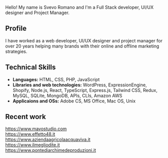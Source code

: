 Hello! My name is Svevo Romano and I'm a Full Stack developer, UI/UX designer and Project Manager.

## Profile
I have worked as a web developer, UI/UX designer and project manager for over 20 years helping many brands with their online and offline marketing strategies.

## Technical Skills
* **Languages:** HTML, CSS, PHP, JavaScript  
* **Libraries and web technologies:**  WordPress, ExpressionEngine, Shopify, Node.js, React, TypeScript, Express.js, Tailwind CSS, Redux, MySQL, SQLite, MongoDB, APIs, CLIs, Amazon AWS  
* **Applicaions and OSs:** Adobe CS, MS Office, Mac OS, Unix

## Recent work
https://www.mavostudio.com  
https://www.effetto48.it  
https://www.aziendaagricolaacquaviva.it  
https://www.ilmegliodite.it  
https://www.pontediarchimedeproduzioni.it



<!--
**svedish/svedish** is a ✨ _special_ ✨ repository because its `README.md` (this file) appears on your GitHub profile.

Here are some ideas to get you started:

- 🔭 I’m currently working on ...
- 🌱 I’m currently learning ...
- 👯 I’m looking to collaborate on ...
- 🤔 I’m looking for help with ...
- 💬 Ask me about ...
- 📫 How to reach me: ...
- 😄 Pronouns: ...
- ⚡ Fun fact: ...
-->
